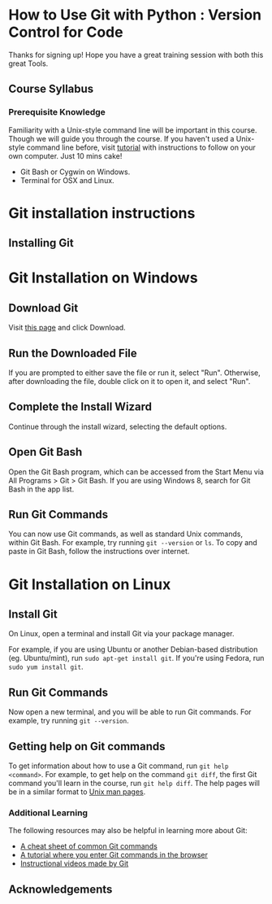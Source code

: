 <h1> How to Use Git with Python : Version Control for Code </h1>
Thanks for signing up! Hope you have a great training session with both this great Tools.

## Course Syllabus

### Prerequisite Knowledge

Familiarity with a Unix-style command line will be important in this course.  Though we will guide you through the course. If you haven't used a Unix-style command line before, visit <a href="http://freeengineer.org/learnUNIXin10minutes.html" target="_blank">tutorial</a> with instructions to follow on your own computer. Just 10 mins cake!
* Git Bash or Cygwin on Windows.
* Terminal for OSX and Linux.

# Git installation instructions

## Installing Git

# Git Installation on Windows

## Download Git

Visit <a href="http://msysgit.github.io/" target="_blank">this page</a> and click Download.

## Run the Downloaded File

If you are prompted to either save the file or run it, select "Run".  Otherwise, after downloading the file, double click on it to open it, and select "Run".

## Complete the Install Wizard

Continue through the install wizard, selecting the default options.

## Open Git Bash

Open the Git Bash program, which can be accessed from the Start Menu via All Programs > Git > Git Bash.  If you are using Windows 8, search for Git Bash in the app list.

## Run Git Commands
You can now use Git commands, as well as standard Unix commands, within Git Bash.  For example, try running `git --version` or `ls`.  To copy and paste in Git Bash, follow the instructions over internet.

# Git Installation on Linux

## Install Git

On Linux, open a terminal and install Git via your package manager.

For example, if you are using Ubuntu or another Debian-based distribution (eg. Ubuntu/mint), run `sudo apt-get install git`.  If you're using Fedora, run `sudo yum install git`.

## Run Git Commands

Now open a new terminal, and you will be able to run Git commands.  For example, try running `git --version`.

## Getting help on Git commands
To get information about how to use a Git command, run `git help <command>`.  For example, to get help on the command `git diff`, the first Git command you'll learn in the course, run `git help diff`.  The help pages will be in a similar format to [Unix man pages](command-line-instructions#learn-about-man-pages).

### Additional Learning

The following resources may also be helpful in learning more about Git:

* <a href="https://training.github.com/kit/downloads/github-git-cheat-sheet.pdf" target="_blank">A cheat sheet of common Git commands</a>
* <a href="https://try.github.io/" target="_blank">A tutorial where you enter Git commands in the browser</a>
* <a href="http://git-scm.com/videos/" target="_blank">Instructional videos made by Git</a>

## Acknowledgements